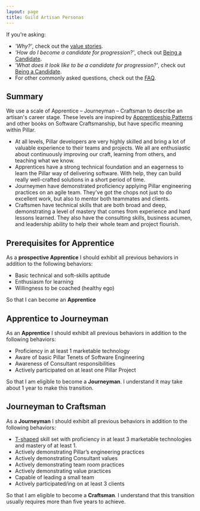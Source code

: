 ```yaml
---
layout: page
title: Guild Artisan Personas
---
```


If you're asking:

- *'Why?'*, check out the [value stories](./value_stories.html).
- *'How do I become a candidate for progression?'*, check out [Being a Candidate](./progression_candidate.html).
- *'What does it look like to be a candidate for progression?'*, check out [Being a Candidate](./progression_candidate.html).
- For other commonly asked questions, check out the [FAQ](./faq.html).

## Summary

We use a scale of Apprentice – Journeyman – Craftsman to describe an artisan's career stage. These levels are inspired by [Apprenticeship Patterns](http://chimera.labs.oreilly.com/books/1234000001813/index.html) and other books on Software Craftsmanship, but have specific meaning within Pillar.

- At all levels, Pillar developers are very highly skilled and bring a lot of valuable experience to their teams and projects. We all are enthusiastic about continuously improving our craft, learning from others, and teaching what we know.
- Apprentices have a strong technical foundation and an eagerness to learn the Pillar way of delivering software. With help, they can build really well-crafted solutions in a short period of time.
- Journeymen have demonstrated proficiency applying Pillar engineering practices on an agile team. They've got the chops not just to do excellent work, but also to mentor both teammates and clients.
- Craftsmen have technical skills that are both broad and deep, demonstrating a level of mastery that comes from experience and hard lessons learned. They also have the consulting skills, business acumen, and leadership ability to help their whole team and project flourish.


Prerequisites for Apprentice
-------------------------
As a **prospective Apprentice**
I should exhibit all previous behaviors in addition to the following behaviors:

- Basic technical and soft-skills aptitude
- Enthusiasm for learning
- Willingness to be coached (healthy ego)

So that I can become an **Apprentice**

Apprentice to Journeyman
-------------------
As an **Apprentice**
I should exhibit all previous behaviors in addition to the following behaviors:

- Proficiency in at least 1 marketable technology
- Aware of basic Pillar Tenets of Software Engineering
- Awareness of Consultant responsibilities
- Actively participated on at least one Pillar Project

So that I am eligible to become a **Journeyman**. I understand it may take about 1 year to make this transition.

Journeyman to Craftsman
---------------------
As a **Journeyman**
I should exhibit all previous behaviors in addition to the following behaviors:

- [T-shaped](https://en.wikipedia.org/wiki/T-shaped_skills) skill set with proficiency in at least 3 marketable technologies and mastery of at least 1.
- Actively demonstrating Pillar’s engineering practices
- Actively demonstrating Consultant values
- Actively demonstrating team room practices
- Actively demonstrating value practices
- Capable of leading a small team
- Actively participated/ing on at least 3 clients

So that I am eligible to become a **Craftsman**. I understand that this transition usually requires more than five years to achieve.
